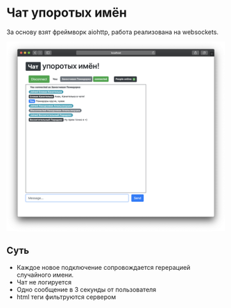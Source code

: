 # **Чат упоротых имён**

За основу взят фреймворк aiohttp, работа реализована на websockets.

![main window](img/main.png?raw=true)

## Суть

- Каждое новое подключение сопровождается герерацией случайного имени.
- Чат не логируется
- Одно сообщение в 3 секунды от пользователя
- html теги фильтруются сервером



